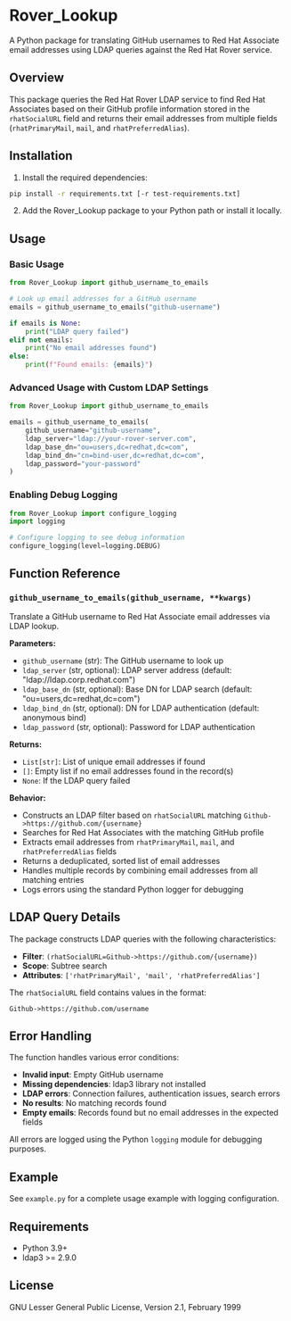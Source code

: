 # Rover_Lookup

A Python package for translating GitHub usernames to Red Hat Associate email addresses using LDAP queries against the Red Hat Rover service.

## Overview

This package queries the Red Hat Rover LDAP service to find Red Hat Associates based on their GitHub profile information stored in the `rhatSocialURL` field and returns their email addresses from multiple fields (`rhatPrimaryMail`, `mail`, and `rhatPreferredAlias`).

## Installation

1. Install the required dependencies:
```bash
pip install -r requirements.txt [-r test-requirements.txt]
```

2. Add the Rover_Lookup package to your Python path or install it locally.

## Usage

### Basic Usage

```python
from Rover_Lookup import github_username_to_emails

# Look up email addresses for a GitHub username
emails = github_username_to_emails("github-username")

if emails is None:
    print("LDAP query failed")
elif not emails:
    print("No email addresses found")
else:
    print(f"Found emails: {emails}")
```

### Advanced Usage with Custom LDAP Settings

```python
from Rover_Lookup import github_username_to_emails

emails = github_username_to_emails(
    github_username="github-username",
    ldap_server="ldap://your-rover-server.com",
    ldap_base_dn="ou=users,dc=redhat,dc=com",
    ldap_bind_dn="cn=bind-user,dc=redhat,dc=com",
    ldap_password="your-password"
)
```

### Enabling Debug Logging

```python
from Rover_Lookup import configure_logging
import logging

# Configure logging to see debug information
configure_logging(level=logging.DEBUG)
```

## Function Reference

### `github_username_to_emails(github_username, **kwargs)`

Translate a GitHub username to Red Hat Associate email addresses via LDAP lookup.

**Parameters:**
- `github_username` (str): The GitHub username to look up
- `ldap_server` (str, optional): LDAP server address (default: "ldap://ldap.corp.redhat.com")
- `ldap_base_dn` (str, optional): Base DN for LDAP search (default: "ou=users,dc=redhat,dc=com")
- `ldap_bind_dn` (str, optional): DN for LDAP authentication (default: anonymous bind)
- `ldap_password` (str, optional): Password for LDAP authentication

**Returns:**
- `List[str]`: List of unique email addresses if found
- `[]`: Empty list if no email addresses found in the record(s)
- `None`: If the LDAP query failed

**Behavior:**
- Constructs an LDAP filter based on `rhatSocialURL` matching `Github->https://github.com/{username}`
- Searches for Red Hat Associates with the matching GitHub profile
- Extracts email addresses from `rhatPrimaryMail`, `mail`, and `rhatPreferredAlias` fields
- Returns a deduplicated, sorted list of email addresses
- Handles multiple records by combining email addresses from all matching entries
- Logs errors using the standard Python logger for debugging

## LDAP Query Details

The package constructs LDAP queries with the following characteristics:

- **Filter**: `(rhatSocialURL=Github->https://github.com/{username})`
- **Scope**: Subtree search
- **Attributes**: `['rhatPrimaryMail', 'mail', 'rhatPreferredAlias']`

The `rhatSocialURL` field contains values in the format:
```
Github->https://github.com/username
```

## Error Handling

The function handles various error conditions:

- **Invalid input**: Empty GitHub username
- **Missing dependencies**: ldap3 library not installed
- **LDAP errors**: Connection failures, authentication issues, search errors
- **No results**: No matching records found
- **Empty emails**: Records found but no email addresses in the expected fields

All errors are logged using the Python `logging` module for debugging purposes.

## Example

See `example.py` for a complete usage example with logging configuration.

## Requirements

- Python 3.9+
- ldap3 >= 2.9.0

## License

GNU Lesser General Public License, Version 2.1, February 1999
